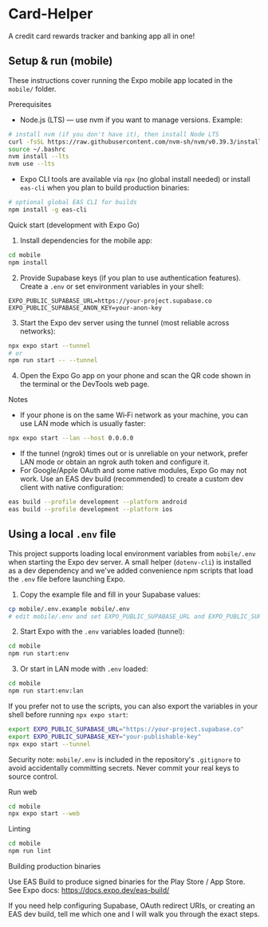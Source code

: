 # Card-Helper
A credit card rewards tracker and banking app all in one!

## Setup & run (mobile)

These instructions cover running the Expo mobile app located in the `mobile/` folder.

Prerequisites

- Node.js (LTS) — use nvm if you want to manage versions. Example:

```bash
# install nvm (if you don't have it), then install Node LTS
curl -fsSL https://raw.githubusercontent.com/nvm-sh/nvm/v0.39.3/install.sh | bash
source ~/.bashrc
nvm install --lts
nvm use --lts
```

- Expo CLI tools are available via `npx` (no global install needed) or install `eas-cli` when you plan to build production binaries:

```bash
# optional global EAS CLI for builds
npm install -g eas-cli
```

Quick start (development with Expo Go)

1. Install dependencies for the mobile app:

```bash
cd mobile
npm install
```

2. Provide Supabase keys (if you plan to use authentication features). Create a `.env` or set environment variables in your shell:

```env
EXPO_PUBLIC_SUPABASE_URL=https://your-project.supabase.co
EXPO_PUBLIC_SUPABASE_ANON_KEY=your-anon-key
```

3. Start the Expo dev server using the tunnel (most reliable across networks):

```bash
npx expo start --tunnel
# or
npm run start -- --tunnel
```

4. Open the Expo Go app on your phone and scan the QR code shown in the terminal or the DevTools web page.

Notes

- If your phone is on the same Wi‑Fi network as your machine, you can use LAN mode which is usually faster:

```bash
npx expo start --lan --host 0.0.0.0
```

- If the tunnel (ngrok) times out or is unreliable on your network, prefer LAN mode or obtain an ngrok auth token and configure it.
- For Google/Apple OAuth and some native modules, Expo Go may not work. Use an EAS dev build (recommended) to create a custom dev client with native configuration:

```bash
eas build --profile development --platform android
eas build --profile development --platform ios
```

## Using a local `.env` file

This project supports loading local environment variables from `mobile/.env` when starting the Expo dev server. A small helper (`dotenv-cli`) is installed as a dev dependency and we've added convenience npm scripts that load the `.env` file before launching Expo.

1. Copy the example file and fill in your Supabase values:

```bash
cp mobile/.env.example mobile/.env
# edit mobile/.env and set EXPO_PUBLIC_SUPABASE_URL and EXPO_PUBLIC_SUPABASE_KEY
```

2. Start Expo with the `.env` variables loaded (tunnel):

```bash
cd mobile
npm run start:env
```

3. Or start in LAN mode with `.env` loaded:

```bash
cd mobile
npm run start:env:lan
```

If you prefer not to use the scripts, you can also export the variables in your shell before running `npx expo start`:

```bash
export EXPO_PUBLIC_SUPABASE_URL="https://your-project.supabase.co"
export EXPO_PUBLIC_SUPABASE_KEY="your-publishable-key"
npx expo start --tunnel
```

Security note: `mobile/.env` is included in the repository's `.gitignore` to avoid accidentally committing secrets. Never commit your real keys to source control.

Run web

```bash
cd mobile
npx expo start --web
```

Linting

```bash
cd mobile
npm run lint
```

Building production binaries

Use EAS Build to produce signed binaries for the Play Store / App Store. See Expo docs: https://docs.expo.dev/eas-build/

If you need help configuring Supabase, OAuth redirect URIs, or creating an EAS dev build, tell me which one and I will walk you through the exact steps.
